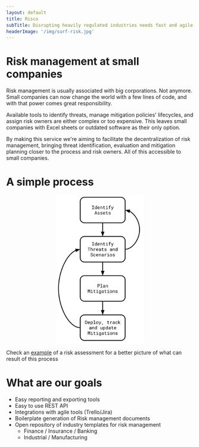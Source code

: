 ```yaml
---
layout: default
title: Risco
subTitle: Disrupting heavily regulated industries needs fast and agile risk management
headerImage: '/img/surf-risk.jpg'
---
```


# Risk management at small companies  

Risk management is usually associated with big corporations. Not anymore. Small
companies can now change the world with a few lines of code, and with that
power comes great responsibility.


Available tools to identify threats, manage mitigation policies' lifecycles,
and assign risk owners are either complex or too expensive. This leaves small
companies with Excel sheets or outdated software as their only option.


By making this service we're aiming to facilitate the decentralization of risk
management, bringing threat identification, evaluation and mitigation planning
closer to the process and risk owners. All of this accessible to small companies.

# A simple process

<p align="center">
<img src="/img/Flow.svg" align="center" height="400px" width="auto">
</p>

Check an [example](/example) of a risk assessment for a better picture of
what can result of this process

# What are our goals

- Easy reporting and exporting tools
- Easy to use REST API
- Integrations with agile tools (Trello/Jira)
- Boilerplate generation of Risk management documents
- Open repository of industry templates for risk management
  - Finance / Insurance / Banking
  - Industrial / Manufacturing
